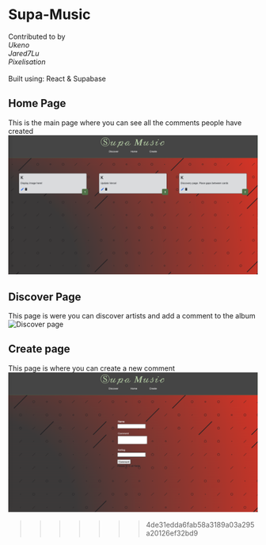 # Supa-Music
Contributed to by 
<br />*Ukeno*
<br />*Jared7Lu*
<br />*Pixelisation*
<br /><br />
Built using:
React & Supabase
<br >

## Home Page
This is the main page where you can see all the comments people have created 
![home page](./public/Home-screen.png)

## Discover Page
This page is were you can discover artists and add a comment to the album
![Discover page](./public/Discover-page.png)

## Create page
This page is where you can create a new comment 
![Create page](./public/Create.png)
>>>>>>> 4de31edda6fab58a3189a03a295a20126ef32bd9
